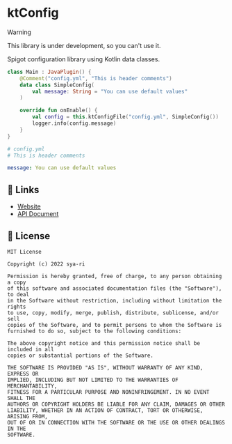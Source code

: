 # ktConfig

> [!WARNING]
> This library is under development, so you can't use it.

Spigot configuration library using Kotlin data classes.

```kotlin
class Main : JavaPlugin() { 
    @Comment("config.yml", "This is header comments")
    data class SimpleConfig(
        val message: String = "You can use default values"
    )

    override fun onEnable() {
        val config = this.ktConfigFile("config.yml", SimpleConfig())
        logger.info(config.message)
    }
}
```

```yaml
# config.yml
# This is header comments

message: You can use default values
```

## 🔗 Links

- [Website](https://ktConfig.s7a.dev)
- [API Document](https://gh.s7a.dev/ktConfig)

## 🔑 License

```
MIT License

Copyright (c) 2022 sya-ri

Permission is hereby granted, free of charge, to any person obtaining a copy
of this software and associated documentation files (the "Software"), to deal
in the Software without restriction, including without limitation the rights
to use, copy, modify, merge, publish, distribute, sublicense, and/or sell
copies of the Software, and to permit persons to whom the Software is
furnished to do so, subject to the following conditions:

The above copyright notice and this permission notice shall be included in all
copies or substantial portions of the Software.

THE SOFTWARE IS PROVIDED "AS IS", WITHOUT WARRANTY OF ANY KIND, EXPRESS OR
IMPLIED, INCLUDING BUT NOT LIMITED TO THE WARRANTIES OF MERCHANTABILITY,
FITNESS FOR A PARTICULAR PURPOSE AND NONINFRINGEMENT. IN NO EVENT SHALL THE
AUTHORS OR COPYRIGHT HOLDERS BE LIABLE FOR ANY CLAIM, DAMAGES OR OTHER
LIABILITY, WHETHER IN AN ACTION OF CONTRACT, TORT OR OTHERWISE, ARISING FROM,
OUT OF OR IN CONNECTION WITH THE SOFTWARE OR THE USE OR OTHER DEALINGS IN THE
SOFTWARE.
```
